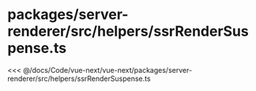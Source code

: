 # packages/server-renderer/src/helpers/ssrRenderSuspense.ts

<<< @/docs/Code/vue-next/vue-next/packages/server-renderer/src/helpers/ssrRenderSuspense.ts
